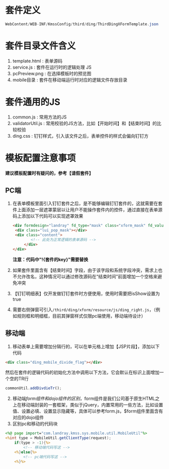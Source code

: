 # 套件定义

``` java
WebContent/WEB-INF/KmssConfig/third/ding/ThirdDingXFormTemplate.json
```

# 套件目录文件含义

1. template.html : 表单源码
2. service.js : 套件在运行时的逻辑处理 JS
3. pcPreview.png : 在选择模板时的预览图
4. mobile目录 : 套件在移动端运行时对应的逻辑文件存放目录

# 套件通用的JS

1. common.js : 常用方法的JS
2. validatorUtil.js : 常用校验的JS方法，比如【开始时间】和【结束时间】的比较校验
3. ding.css : 钉钉样式，引入该文件之后，表单控件的样式会偏向钉钉方

# 模板配置注意事项

**建议模板配置时有疑问的，参考【请假套件】**

## PC端

1. 在表单模板里面引入钉钉套件之后，是不能够编辑钉钉套件的，这就需要在套件上面添加一层遮罩蒙层以让用户不能操作套件内的控件，通过直接在表单源码上添加以下代码可以实现遮罩效果

   ```html
   <div formdesign="landray" fd_type="mask" class="xform_mask" fd_values="{name:&quot;!{套件的key}&quot;}">
   	<div class="lui_pop_mask"></div>
   	<div class="content">
           <!-- 此处为正常逻辑的表单源码 -->
        </div>
   </div>
   ```

   **注意：代码中"!{套件的key}"需要替换**

2. 如果套件里面含有【结束时间】字段，由于该字段和系统字段冲突，需求上也不允许改名，这种情况可以通过修改源码在“结束时间”前面增加一个空格来避免冲突

3. 【钉钉明细表】仅开发做钉钉套件时方便使用，使用时需要把isShow设置为true

4. 需要右侧弹窗可引入`/third/ding/xform/resource/js/ding_right.js`，（例如规则框和明细框，目前其弹窗样式仅限pc端使用，移动端待设计）

## 移动端

1. 移动表单上需要增加分隔行的，可以在单元格上增加【JSP片段】，添加以下代码

```html
<div class="ding_mobile_divide_flag"></div>
```

然后在套件的逻辑代码的初始化方法中调用以下方法，它会默认在标识上面增加一个空的TR行

```js
commonUtil.addDivdieTr();
```

2. 移动端$form组件和dojo组件的区别，$form组件是我们公司基于原生HTML之上在移动端封装的一套框架，类似于jQuery，内置常用的一些方法，比如设置值、设置必填、设置显示隐藏等，具体可以参考form.js，$form组件里面含有对应的dojo组件
3. 区别pc和移动的代码块

```jsp
<%@ page import="com.landray.kmss.sys.mobile.util.MobileUtil"%>
<%int type = MobileUtil.getClientType(request);
	if(type > -1){%>
		<!-- 移动端代码写这 -->
	<%}else{%>
		<!-- pc端代码写这 -->
	<%}%>

```


